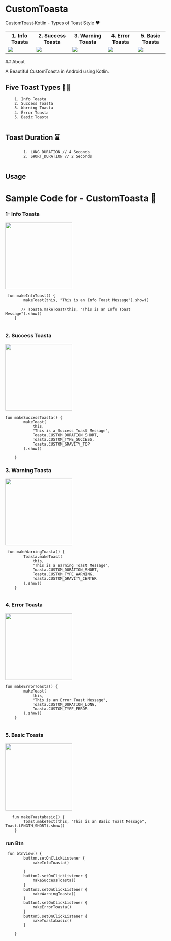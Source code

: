 # CustomToasta
CustomToast-Kotlin - Types of Toast Style ❤️
 
<table style="width:100%">
  <tr>
    <th>1. Info Toasta </th>
    <th>2. Success Toasta </th> 
    <th>3. Warning Toasta </th>
    <th>4. Error Toasta </th> 
    <th>5. Basic Toasta </th> 

   </tr>
  <tr>
    <td><img src = "https://github.com/Ahmedomarpro/CustomToasta/blob/master/app/src/main/res/Screenshots/Screenshot_20200402-103317.png?raw=true"/></td> 
    <td><img src = "https://github.com/Ahmedomarpro/CustomToasta/blob/master/app/src/main/res/Screenshots/Screenshot_20200402-103329.png?raw=true"/></td>
    <td><img src = "https://github.com/Ahmedomarpro/CustomToasta/blob/master/app/src/main/res/Screenshots/Screenshot_20200402-103334.png?raw=true"/></td> 
    <td><img src = "https://github.com/Ahmedomarpro/CustomToasta/blob/master/app/src/main/res/Screenshots/Screenshot_20200402-103348.png?raw=true "/></td> 
    <td><img src = "https://github.com/Ahmedomarpro/CustomToasta/blob/master/app/src/main/res/Screenshots/Screenshot_20200402-103353.png?raw=true "/></td>      
     </tr>
</table>
## About

A Beautiful CustomToasta in Android using Kotlin. 

## Five Toast Types 🖐🏼
``` 
    1. Info Toasta  
    2. Success Toasta   
    3. Warning Toasta  
    4. Error Toasta  
    5. Basic Toasta  
    
```
## Toast Duration ⌛️ 
```
        1. LONG_DURATION // 4 Seconds
        2. SHORT_DURATION // 2 Seconds
       
```
## Usage 

# Sample Code for - CustomToasta 🌟 

### 1- Info Toasta  
<img src="https://github.com/Ahmedomarpro/CustomToasta/blob/master/app/src/main/res/Screenshots/Screenshot_20200402-103317.png" width="210px" />


```
 fun makeInfoToast() {
        makeToast(this, "This is an Info Toast Message").show()
        
       // Toasta.makeToast(this, "This is an Info Toast Message").show()
    }


```
### 2. Success Toasta   
<img src="https://github.com/Ahmedomarpro/CustomToasta/blob/master/app/src/main/res/Screenshots/Screenshot_20200402-103329.png" width="210px" />


```
fun makeSuccessToasta() {
        makeToast(
            this,
            "This is a Success Toast Message",
            Toasta.CUSTOM_DURATION_SHORT,
            Toasta.CUSTOM_TYPE_SUCCESS,
            Toasta.CUSTOM_GRAVITY_TOP
        ).show()

    }

```
### 3. Warning Toasta
<img src="https://github.com/Ahmedomarpro/CustomToasta/blob/master/app/src/main/res/Screenshots/Screenshot_20200402-103334.png" width="210px" />


```
 fun makeWarningToasta() {
        Toasta.makeToast(
            this,
            "This is a Warning Toast Message",
            Toasta.CUSTOM_DURATION_SHORT,
            Toasta.CUSTOM_TYPE_WARNING,
            Toasta.CUSTOM_GRAVITY_CENTER
        ).show()
    }


```
### 4. Error Toasta
<img src="https://github.com/Ahmedomarpro/CustomToasta/blob/master/app/src/main/res/Screenshots/Screenshot_20200402-103348.png" width="210px" />


```
fun makeErrorToasta() {
        makeToast(
            this,
            "This is an Error Toast Message",
            Toasta.CUSTOM_DURATION_LONG,
            Toasta.CUSTOM_TYPE_ERROR
        ).show()
    }
    
```
### 5. Basic Toasta 
<img src="https://github.com/Ahmedomarpro/CustomToasta/blob/master/app/src/main/res/Screenshots/Screenshot_20200402-103353.png" width="210px" />


```
   fun makeToastabasic() {
        Toast.makeText(this, "This is an Basic Toast Message", Toast.LENGTH_SHORT).show()
    }

```

### run Btn 
```
 fun btnView() {
        button.setOnClickListener {
            makeInfoToasta()

        }
        button2.setOnClickListener {
            makeSuccessToasta()
        }
        button3.setOnClickListener {
            makeWarningToasta()
        }
        button4.setOnClickListener {
            makeErrorToasta()
        }
        button5.setOnClickListener {
            makeToastabasic()
        }

    }



```

